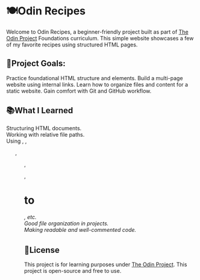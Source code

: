 # 🍽️Odin Recipes
Welcome to Odin Recipes, a beginner-friendly project built as part of [The Odin Project](https://www.theodinproject.com/lessons/foundations-recipes) Foundations curriculum. This simple website showcases a few of my favorite recipes using structured HTML pages.

## 🚀Project Goals:
Practice foundational HTML structure and elements.
Build a multi-page website using internal links.
Learn how to organize files and content for a static website.
Gain comfort with Git and GitHub workflow.

## 📚What I Learned
Structuring HTML documents.  
Working with relative file paths.  
Using <a>, <img>, <ul>, <ol>, <p>, <h1> to <h6>, etc.  
Good file organization in projects.  
Making readable and well-commented code.  

## 📝License
This project is for learning purposes under [The Odin Project](https://www/theodinproject.com/). This project is open-source and free to use.

